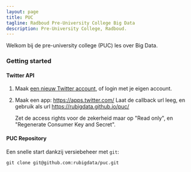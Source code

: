 ```yaml
---
layout: page
title: PUC 
tagline: Radboud Pre-University College Big Data 
description: Pre-University College, Radboud.
---
```


Welkom bij de pre-university college (PUC) les over Big Data.

### Getting started



#### Twitter API

1. Maak [een nieuw Twitter account](https://twitter.com/signup), of login met je eigen account.

2. Maak een app: https://apps.twitter.com/
   Laat de callback url leeg, en gebruik als url https://rubigdata.github.io/puc/

   Zet de access rights voor de zekerheid maar op "Read only", en "Regenerate Consumer Key and Secret".







#### PUC Repository

Een snelle start dankzij versiebeheer met `git`:

    git clone git@github.com:rubigdata/puc.git






